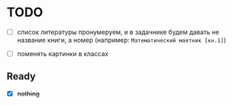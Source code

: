 # TODO

- [ ] список литературы пронумеруем, и в задачнике будем давать не название книги, а номер (например: `Математический маятник [кн.1]`)
- [ ] поменять картинки в классах


## Ready

- [x] ~~nothing~~

